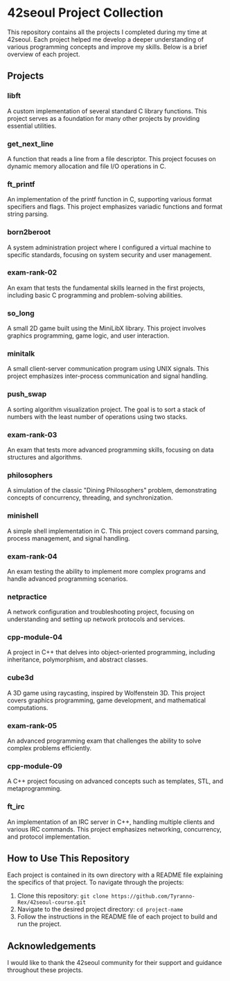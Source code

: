 # 42seoul Project Collection

This repository contains all the projects I completed during my time at 42seoul. Each project helped me develop a deeper understanding of various programming concepts and improve my skills. Below is a brief overview of each project.

## Projects

### libft
A custom implementation of several standard C library functions. This project serves as a foundation for many other projects by providing essential utilities.

### get_next_line
A function that reads a line from a file descriptor. This project focuses on dynamic memory allocation and file I/O operations in C.

### ft_printf
An implementation of the printf function in C, supporting various format specifiers and flags. This project emphasizes variadic functions and format string parsing.

### born2beroot
A system administration project where I configured a virtual machine to specific standards, focusing on system security and user management.

### exam-rank-02
An exam that tests the fundamental skills learned in the first projects, including basic C programming and problem-solving abilities.

### so_long
A small 2D game built using the MiniLibX library. This project involves graphics programming, game logic, and user interaction.

### minitalk
A small client-server communication program using UNIX signals. This project emphasizes inter-process communication and signal handling.

### push_swap
A sorting algorithm visualization project. The goal is to sort a stack of numbers with the least number of operations using two stacks.

### exam-rank-03
An exam that tests more advanced programming skills, focusing on data structures and algorithms.

### philosophers
A simulation of the classic "Dining Philosophers" problem, demonstrating concepts of concurrency, threading, and synchronization.

### minishell
A simple shell implementation in C. This project covers command parsing, process management, and signal handling.

### exam-rank-04
An exam testing the ability to implement more complex programs and handle advanced programming scenarios.

### netpractice
A network configuration and troubleshooting project, focusing on understanding and setting up network protocols and services.

### cpp-module-04
A project in C++ that delves into object-oriented programming, including inheritance, polymorphism, and abstract classes.

### cube3d
A 3D game using raycasting, inspired by Wolfenstein 3D. This project covers graphics programming, game development, and mathematical computations.

### exam-rank-05
An advanced programming exam that challenges the ability to solve complex problems efficiently.

### cpp-module-09
A C++ project focusing on advanced concepts such as templates, STL, and metaprogramming.

### ft_irc
An implementation of an IRC server in C++, handling multiple clients and various IRC commands. This project emphasizes networking, concurrency, and protocol implementation.

## How to Use This Repository
Each project is contained in its own directory with a README file explaining the specifics of that project. To navigate through the projects:

1. Clone this repository: `git clone https://github.com/Tyranno-Rex/42seoul-course.git`
2. Navigate to the desired project directory: `cd project-name`
3. Follow the instructions in the README file of each project to build and run the project.

## Acknowledgements
I would like to thank the 42seoul community for their support and guidance throughout these projects.